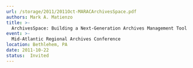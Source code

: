 ```yaml
---
url: /storage/2011/2011Oct-MARACArchivesSpace.pdf
authors: Mark A. Matienzo
title: >-
  ArchivesSpace: Building a Next-Generation Archives Management Tool
event: >-
  Mid-Atlantic Regional Archives Conference
location: Bethlehem, PA
date: 2011-10-22
status:  Invited
---
```


